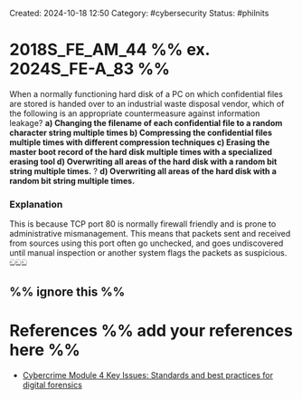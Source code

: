 Created: 2024-10-18 12:50
Category: #cybersecurity 
Status: #philnits



# 2018S_FE_AM_44 %% ex. 2024S_FE-A_83 %%

When a normally functioning hard disk of a PC on which confidential files are stored is handed over to an industrial waste disposal vendor, which of the following is an appropriate countermeasure against information leakage?
**a) Changing the filename of each confidential file to a random character string multiple times 
b) Compressing the confidential files multiple times with different compression techniques 
c) Erasing the master boot record of the hard disk multiple times with a specialized erasing tool 
d) Overwriting all areas of the hard disk with a random bit string multiple times.**
?
**d) Overwriting all areas of the hard disk with a random bit string multiple times.**
### Explanation
This is because TCP port 80 is normally firewall friendly and is prone to administrative mismanagement. This means that packets sent and received from sources using this port often go unchecked, and goes undiscovered until manual inspection or another system flags the packets as suspicious. ඞඞඞ




%% ignore this %%
---









# References %% add your references here %%
- [Cybercrime Module 4 Key Issues: Standards and best practices for digital forensics](https://www.unodc.org/e4j/en/cybercrime/module-4/key-issues/standards-and-best-practices-for-digital-forensics.html)